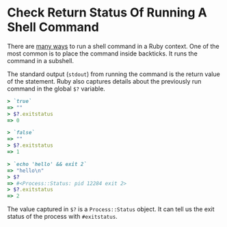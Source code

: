 # Check Return Status Of Running A Shell Command

There are [many
ways](http://tech.natemurray.com/2007/03/ruby-shell-commands.html) to run a
shell command in a Ruby context. One of the most common is to place the command
inside backticks. It runs the command in a subshell.

The standard output (`stdout`) from running the command is the return value of
the statement. Ruby also captures details about the previously run command in
the global `$?` variable.


```ruby
> `true`
=> ""
> $?.exitstatus
=> 0

> `false`
=> ""
> $?.exitstatus
=> 1

> `echo 'hello' && exit 2`
=> "hello\n"
> $?
=> #<Process::Status: pid 12284 exit 2>
> $?.exitstatus
=> 2
```

The value captured in `$?` is a `Process::Status` object. It can tell us the
exit status of the process with `#exitstatus`.
